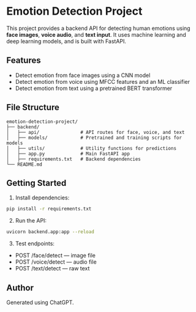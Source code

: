 # Emotion Detection Project

This project provides a backend API for detecting human emotions using **face images**, **voice audio**, and **text input**. It uses machine learning and deep learning models, and is built with FastAPI.

## Features

- Detect emotion from face images using a CNN model
- Detect emotion from voice using MFCC features and an ML classifier
- Detect emotion from text using a pretrained BERT transformer

## File Structure

```
emotion-detection-project/
├── backend/
│   ├── api/               # API routes for face, voice, and text
│   ├── models/            # Pretrained and training scripts for models
│   ├── utils/             # Utility functions for predictions
│   ├── app.py             # Main FastAPI app
│   ├── requirements.txt   # Backend dependencies
└── README.md
```

## Getting Started

1. Install dependencies:

```bash
pip install -r requirements.txt
```

2. Run the API:

```bash
uvicorn backend.app:app --reload
```

3. Test endpoints:

- POST /face/detect — image file
- POST /voice/detect — audio file
- POST /text/detect — raw text

## Author

Generated using ChatGPT.
